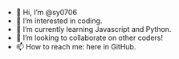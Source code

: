 - 👋 Hi, I’m @sy0706
- 👀 I’m interested in coding.
- 🌱 I’m currently learning Javascript and Python.
- 💞️ I’m looking to collaborate on other coders!
- 📫 How to reach me: here in GitHub.

<!---
sy0706/sy0706 is a ✨ special ✨ repository because its `README.md` (this file) appears on your GitHub profile.
You can click the Preview link to take a look at your changes.
--->
